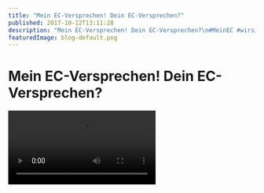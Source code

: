 ```yaml
---
title: "Mein EC-Versprechen! Dein EC-Versprechen?"
published: 2017-10-12T13:11:28
description: "Mein EC-Versprechen! Dein EC-Versprechen?\n#MeinEC #wirsindderNordbund #entschieden"
featuredImage: blog-default.png
---
```


# Mein EC-Versprechen! Dein EC-Versprechen?



<video preload="metadata" controls="controls"><source type="video/mp4" src="old/Versprechen.mp4"><a href="old/Versprechen.mp4">https://www.ec-nordbund.de/wp-content/uploads/Versprechen.mp4</a></video>